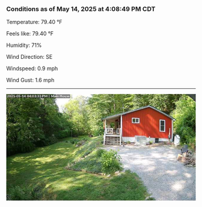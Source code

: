 ### Conditions as of May 14, 2025 at 4:08:49 PM CDT 

Temperature: 79.40 &deg;F

Feels like: 79.40 &deg;F

Humidity: 71%

Wind Direction: SE

Windspeed: 0.9 mph

Wind Gust: 1.6 mph

---

<img src="./images/latest.jpeg"/>

